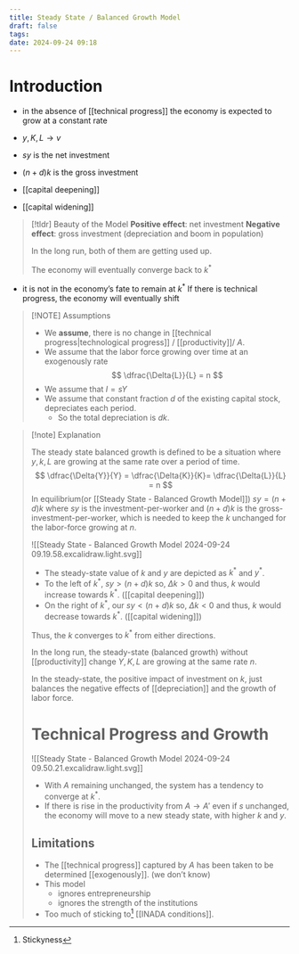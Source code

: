 ```yaml
---
title: Steady State / Balanced Growth Model
draft: false
tags: 
date: 2024-09-24 09:18
---
```

# Introduction

- in the absence of [[technical progress]] the economy is expected to grow at a constant rate
- $y, K, L \to v$ 


- $sy$ is the net investment
- $(n+d)k$ is the gross investment

- [[capital deepening]]
- [[capital widening]]


> [!tldr] Beauty of the Model
> **Positive effect**: net investment
> **Negative effect**: gross investment (depreciation and boom in population)
> 
> In the long run, both of them are getting used up.
> 
> The economy will eventually converge back to $k^*$

- it is not in the economy’s fate to remain at $k^*$ If there is technical progress, the economy will eventually shift


> [!NOTE] Assumptions
> 
> - We **assume**, there is no change in [[technical progress|technological progress]] / [[productivity]]/ $A$.
> - We assume that the labor force growing over time at an exogenously rate
> $$
> \dfrac{\Delta{L}}{L} = n
> $$
> - We assume that $I = sY$
> - We assume that constant fraction $d$ of the existing capital stock, depreciates each period.
> 	- So the total depreciation is $dk$.

> [!note] Explanation
> 
> The steady state balanced growth is defined to be a situation where $y, k, L$ are growing at the same rate over a period of time.
> $$
> \dfrac{\Delta{Y}}{Y} = \dfrac{\Delta{K}}{K}= \dfrac{\Delta{L}}{L} = n
> $$
> In equilibrium(or [[Steady State - Balanced Growth Model]])  $sy = (n+d)k$   where $sy$ is the investment-per-worker and $(n+d)k$ is the gross-investment-per-worker, which is needed to keep the $k$ unchanged for the labor-force growing at $n$.
> 
>  ![[Steady State - Balanced Growth Model 2024-09-24 09.19.58.excalidraw.light.svg]]
>  
>  - The steady-state value of $k$ and $y$ are depicted as $k^*$ and $y^*$.
>  - To the left of $k^*$, $sy \gt (n+d)k$  so,  $\Delta{k} \gt 0$ and thus, $k$ would increase towards $k^*$. ([[capital deepening]])
>  - On the right of $k^*$, our $sy \lt (n+d)k$ so, $\Delta{k} \lt 0$ and thus, $k$ would decrease towards $k^*$. ([[capital widening]])
>    
>   Thus, the $k$ converges to $k^*$ from either directions.
>   
>   In the long run, the steady-state (balanced growth) without [[productivity]] change $Y, K, L$ are growing at the same rate $n$.
>   
>   In the steady-state, the positive impact of investment on $k$, just balances the negative effects of [[depreciation]] and the growth of labor force.
>   
>   # Technical Progress and Growth
>    ![[Steady State - Balanced Growth Model 2024-09-24 09.50.21.excalidraw.light.svg]]
>    - With $A$ remaining unchanged, the system has a tendency to converge at $k^*$.
>    - If there is rise in the productivity from $A \to A'$ even if $s$ unchanged, the economy will move to a new steady state, with higher $k$ and $y$.
>    ## Limitations
> - The [[technical progress]] captured by $A$ has been taken to be determined [[exogenously]]. (we don’t know)
> - This model 
> 	- ignores entrepreneurship
> 	- ignores the strength of the institutions
> - Too much of sticking to[^1] [[INADA conditions]].

[^1]: Stickyness


